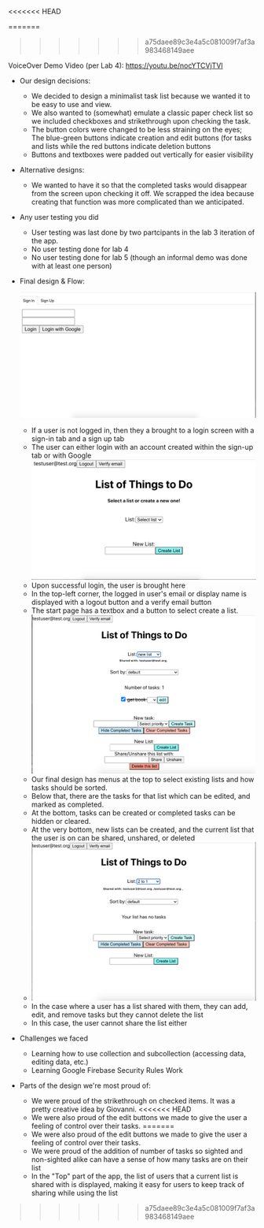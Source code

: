 
<<<<<<< HEAD

=======
>>>>>>> a75daee89c3e4a5c081009f7af3a983468149aee

VoiceOver Demo Video (per Lab 4): https://youtu.be/nocYTCVjTVI

* Our design decisions:
    * We decided to design a minimalist task list because we wanted it to be easy to use and view.
    * We also wanted to (somewhat) emulate a classic paper check list so we included checkboxes and strikethrough upon checking the task.
    * The button colors were changed to be less straining on the eyes; The blue-green buttons indicate creation and edit buttons (for tasks and lists while the red buttons indicate deletion buttons 
    * Buttons and textboxes were padded out vertically for easier visibility


* Alternative designs:
    * We wanted to have it so that the completed tasks would disappear from the screen upon checking it off. We scrapped the idea because creating that function was more complicated than we anticipated.


* Any user testing you did 
    * User testing was last done by two partcipants in the lab 3 iteration of the app.
    * No user testing done for lab 4 
    * No user testing done for lab 5 (though an informal demo was done with at least one person)


* Final design & Flow:

  ![Log-in page](https://github.com/acowe/cs124/blob/lab5/Lab5%20Login%20Screen.png)
  * If a user is not logged in, then they a brought to a login screen with a sign-in tab and a sign up tab
  * The user can either login with an account created within the sign-up tab or with Google
  ![Start page](https://github.com/acowe/cs124/blob/lab5/Starting%20Screen.png)
  * Upon successful login, the user is brought here
  * In the top-left corner, the logged in user's email or display name is displayed with a logout button and a verify email button
  * The start page has a textbox and a button to select create a list.
  ![Final Design (List created by user)](https://github.com/acowe/cs124/blob/lab5/List%20(Owned).png)
  * Our final design has menus at the top to select existing lists and how tasks should be sorted.
  * Below that, there are the tasks for that list which can be edited, and marked as completed. 
  * At the bottom, tasks can be created or completed tasks can be hidden or cleared.
  * At the very bottom, new lists can be created, and the current list that the user is on can be shared, unshared, or deleted
  * ![Final Design (List shared with user but not created by them)](https://github.com/acowe/cs124/blob/lab5/Shared%20but%20not%20primary%20owner.png)
  * In the case where a user has a list shared with them, they can add, edit, and remove tasks but they cannot delete the list 
  * In this case, the user cannot share the list either

* Challenges we faced 
    * Learning how to use collection and subcollection (accessing data, editing data, etc.)
    * Learning Google Firebase Security Rules Work



* Parts of the design we're most proud of:

    * We were proud of the strikethrough on checked items. It was a pretty creative idea by Giovanni.
<<<<<<< HEAD
    * We were also proud of the edit buttons we made to give the user a feeling of control over their tasks.
=======
    * We were also proud of the edit buttons we made to give the user a feeling of control over their tasks.
    * We were proud of the addition of number of tasks so sighted and non-sighted alike can have a sense of how many tasks are on their list
    * In the "Top" part of the app, the list of users that a current list is shared with is displayed, making it easy for users to keep track of sharing while using the list
>>>>>>> a75daee89c3e4a5c081009f7af3a983468149aee
